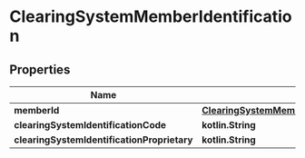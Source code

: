 
# ClearingSystemMemberIdentification

## Properties
Name | Type | Description | Notes
------------ | ------------- | ------------- | -------------
**memberId** | [**ClearingSystemMemberIdentificationAllOfMemberId**](ClearingSystemMemberIdentificationAllOfMemberId.md) |  |  [optional]
**clearingSystemIdentificationCode** | **kotlin.String** |  |  [optional]
**clearingSystemIdentificationProprietary** | **kotlin.String** |  |  [optional]



